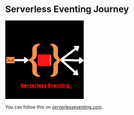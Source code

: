 # Serverless Eventing Journey

<img src="./assets/images/serverless-eventing-logo.png" width="250" height="250">

 You can follow this on [serverlesseventing.com](https://serverlesseventing.com).
